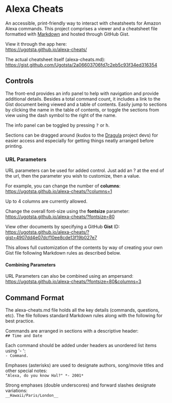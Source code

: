 # Alexa Cheats
An accessible, print-friendly way to interact with cheatsheets for Amazon Alexa commands. This project comprises a viewer and a cheatsheet file formatted with [Markdown](https://en.wikipedia.org/wiki/Markdown) and hosted through GitHub Gist.

View it through the app here:  
https://ugotsta.github.io/alexa-cheats/

The actual cheatsheet itself (alexa-cheats.md):  
https://gist.github.com/Ugotsta/2a06603706fd7c2eb5c93f34ed316354

## Controls
The front-end provides an info panel to help with navigation and provide additional details. Besides a total command count, it includes a link to the Gist document being viewed and a table of contents. Easily jump to sections by clicking the name in the table of contents, or toggle the sections from view using the dash symbol to the right of the name.

The info panel can be toggled by pressing <kbd>?</kbd> or <kbd>h</kbd>.

Sections can be dragged around (kudos to the [Dragula](https://bevacqua.github.io/dragula/) project devs) for easier access and especially for getting things neatly arranged before printing.

### URL Parameters
URL parameters can be used for added control. Just add an ? at the end of the url, then the parameter you wish to customize, then a value.

For example, you can change the number of __columns__:  
https://ugotsta.github.io/alexa-cheats/?columns=1

Up to 4 columns are currently allowed.

Change the overall font-size using the __fontsize__ parameter:  
https://ugotsta.github.io/alexa-cheats/?fontsize=80

View other documents by specifying a GitHub __Gist__ ID:  
https://ugotsta.github.io/alexa-cheats/?gist=4907dd4e07dcf10ee8cde13f19b027e7

This allows full customization of the contents by way of creating your own Gist file following Markdown rules as described below.

#### Combining Parameters

URL Parameters can also be combined using an ampersand:  
https://ugotsta.github.io/alexa-cheats/?fontsize=80&columns=3

## Command Format
The alexa-cheats.md file holds all the key details (commands, questions, etc). The file follows standard Markdown rules along with the following for best practice.

Commands are arranged in sections with a descriptive header:  
`## Time and Date`

Each command should be added under headers as unordered list items using '- ':  
`- Command.`

Emphases (asterisks) are used to designate authors, song/movie titles and other special notes:  
`"Alexa, do you know Hal?" *- 2001*`

Strong emphases (double underscores) and forward slashes designate variations:  
`__Hawaii/Paris/London__`
